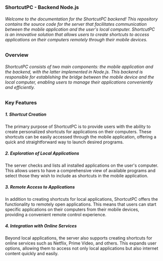 ### ShortcutPC - Backend Node.js

###### Welcome to the documentation for the ShortcutPC backend! This repository contains the source code for the server that facilitates communication between the mobile application and the user's local computer. ShortcutPC is an innovative solution that allows users to create shortcuts to access applications on their computers remotely through their mobile devices.


### Overview

###### ShortcutPC consists of two main components: the mobile application and the backend, with the latter implemented in Node.js. This backend is responsible for establishing the bridge between the mobile device and the local computer, enabling users to manage their applications conveniently and efficiently.

### Key Features

##### 1. Shortcut Creation
The primary purpose of ShortcutPC is to provide users with the ability to create personalized shortcuts for applications on their computers. These shortcuts can be easily accessed through the mobile application, offering a quick and straightforward way to launch desired programs.

##### 2. Exploration of Local Applications
The server checks and lists all installed applications on the user's computer. This allows users to have a comprehensive view of available programs and select those they wish to include as shortcuts in the mobile application.

##### 3. Remote Access to Applications
In addition to creating shortcuts for local applications, ShortcutPC offers the functionality to remotely open applications. This means that users can start specific applications on their computers from their mobile devices, providing a convenient remote control experience.

##### 4. Integration with Online Services
Beyond local applications, the server also supports creating shortcuts for online services such as Netflix, Prime Video, and others. This expands user options, allowing them to access not only local applications but also internet content quickly and easily.
